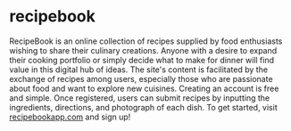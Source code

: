 # recipebook
RecipeBook is an online collection of recipes supplied by food enthusiasts wishing to share their culinary creations. Anyone with a desire to expand their cooking portfolio or simply decide what to make for dinner will find value in this digital hub of ideas. The site's content is facilitated by the exchange of recipes among users, especially those who are passionate about food and want to explore new cuisines. Creating an account is free and simple. Once registered, users can submit recipes by inputting the ingredients, directions, and photograph of each dish. To get started, visit [recipebookapp.com](https://recipebookapp.com) and sign up!
